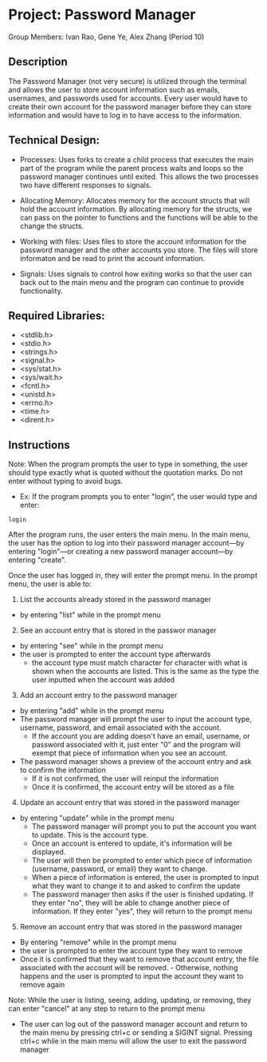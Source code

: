 # Project: Password Manager

Group Members: Ivan Rao, Gene Ye, Alex Zhang (Period 10)

## Description
The Password Manager (not very secure) is utilized through the terminal and allows the user to store account information such as emails, usernames, and passwords used for accounts. Every user would have to create their own account for the password manager before they can store information and would have to log in to have access to the information. 

## Technical Design:
- Processes:
 Uses forks to create a child process that executes the main part of the program while the parent process waits and loops so the password manager continues until exited. This allows the two processes two have different responses to signals. 

- Allocating Memory:
  Allocates memory for the account structs that will hold the account information. By allocating memory for the structs, we can pass on the pointer to functions and the functions will be able to the change the structs.

- Working with files:
  Uses files to store the account information for the password manager and the other accounts you store. The files will store informaton and be read to print the account information. 

- Signals:
  Uses signals to control how exiting works so that the user can back out to the main menu and the program can continue to provide functionality.

## Required Libraries:
- <stdlib.h> 
- <stdio.h>
- <strings.h>
- <signal.h>
- <sys/stat.h>
- <sys/wait.h>
- <fcntl.h>
- <unistd.h>
- <errno.h>
- <time.h>
- <dirent.h>

## Instructions
Note: When the program prompts the user to type in something, the user should type exactly what is quoted without the quotation marks. Do not enter without typing to avoid bugs.
- Ex: If the program prompts you to enter "login", the user would type and enter:

`login`

After the program runs, the user enters the main menu. In the main menu, the user has the option to log into their password manager account—by entering "login"—or creating a new password manager account—by entering "create".

Once the user has logged in, they will enter the prompt menu.
In the prompt menu, the user is able to:

1. List the accounts already stored in the password manager
  - by entering "list" while in the prompt menu

2. See an account entry that is stored in the passwor manager
  - by entering "see" while in the prompt menu
  - the user is prompted to enter the account type afterwards
    - the account type must match character for character with what is shown when the accounts are listed. This is the same as the type the user inputted when the account was added

3. Add an account entry to the password manager
 - by entering "add" while in the prompt menu
  - The password manager will prompt the user to input the account type, username, password, and email associated with the account.
    - If the account you are adding doesn't have an email, username, or password associated with it, just enter "0" and the program will exempt that piece of information when you see an account.
  - The password manager shows a preview of the account entry and ask to confirm the information
    - If it is not confirmed, the user will reinput the information
    - Once it is confirmed, the account entry will be stored as a file

4. Update an account entry that was stored in the password manager
 - by entering "update" while in the prompt menu
   - The password manager will prompt you to put the account you want to update. This is the account type.
   - Once an account is entered to update, it's information will be displayed.
   - The user will then be prompted to enter which piece of information (username, password, or email) they want to change.
    - When a piece of information is entered, the user is prompted to input what they want to change it to and asked to confirm the update
    - The password manager then asks if the user is finished updating. If they enter "no", they will be able to change another piece of information. If they enter "yes", they will return to the prompt menu

  5. Remove an account entry that was stored in the password manager
   - By entering "remove" while in the prompt menu
   - the user is prompted to enter the account type they want to remove
   - Once it is confirmed that they want to remove that account entry, the file associated with the account will be removed.
    - Otherwise, nothing happens and the user is prompted to input the account they want to remove again

Note: While the user is listing, seeing, adding, updating, or removing, they can enter "cancel" at any step to return to the prompt menu

- The user can log out of the password manager account and return to the main menu by pressing ctrl+c or sending a SIGINT signal. Pressing ctrl+c while in the main menu will allow the user to exit the password manager


